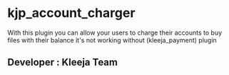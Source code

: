 # kjp_account_charger
With this plugin you can allow your users to charge their accounts to buy files with their balance  it's not working without (kleeja_payment) plugin

## Developer : Kleeja Team
